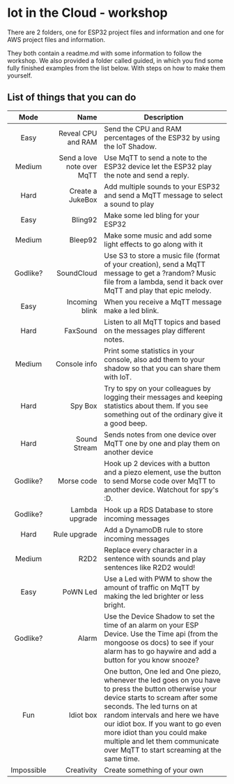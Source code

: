 # Iot in the Cloud - workshop

There are 2 folders, one for ESP32 project files and information and one for AWS project files and information.

They both contain a readme.md with some information to follow the workshop. We also provided a folder called guided, in which you find some fully finished examples from the list below. With steps on how to make them yourself.

## List of things that you can do

| Mode   | Name | Description |
| :----: | ----: | ----------- |
| Easy   | Reveal CPU and RAM | Send the CPU and RAM percentages of the ESP32 by using the IoT Shadow.
| Medium | Send a love note over MqTT | Use MqTT to send a note to the ESP32 device let the ESP32 play the note and send a reply.
| Hard   | Create a JukeBox | Add multiple sounds to your ESP32 and send a MqTT message to select a sound to play |
| Easy   | Bling92  | Make some led bling for your ESP32
| Medium | Bleep92  | Make some music and add some light effects to go along with it
| Godlike?   | SoundCloud | Use S3 to store a music file (format of your creation), send a MqTT message to get a ?random? Music file from a lambda, send it back over MqTT and play that epic melody.
| Easy   | Incoming blink | When you receive a MqTT message make a led blink.
| Hard   | FaxSound | Listen to all MqTT topics and based on the messages play different notes.
| Medium | Console info | Print some statistics in your console, also add them to your shadow so that you can share them with IoT.
| Hard   | Spy Box | Try to spy on your colleagues by logging their messages and keeping statistics about them. If you see something out of the ordinary give it a good beep.
| Hard   | Sound Stream | Sends notes from one device over MqTT one by one and play them on another device
| Godlike? | Morse code | Hook up 2 devices with a button and a piezo element, use the button to send Morse code over MqTT to another device. Watchout for spy's :D.
| Godlike? | Lambda upgrade | Hook up a RDS Database to store incoming messages
| Hard     | Rule upgrade | Add a DynamoDB rule to store incoming messages
| Medium   | R2D2 | Replace every character in a sentence with sounds and play sentences like R2D2 would!
| Easy     | PoWN Led | Use a Led with PWM to show the amount of traffic on MqTT by making the led brighter or less bright.
| Godlike?     | Alarm    | Use the Device Shadow to set the time of an alarm on your ESP Device. Use the Time api (from the mongoose os docs) to see if your alarm has to go haywire and add a button for you know snooze?
| Fun | Idiot box | One button, One led and One piezo, whenever the led goes on you have to press the button otherwise your device starts to scream after some seconds. The led turns on at random intervals and here we have our idiot box. If you want to go even more idiot than you could make multiple and let them communicate over MqTT to start screaming at the same time.
| Impossible   | Creativity | Create something of your own 
